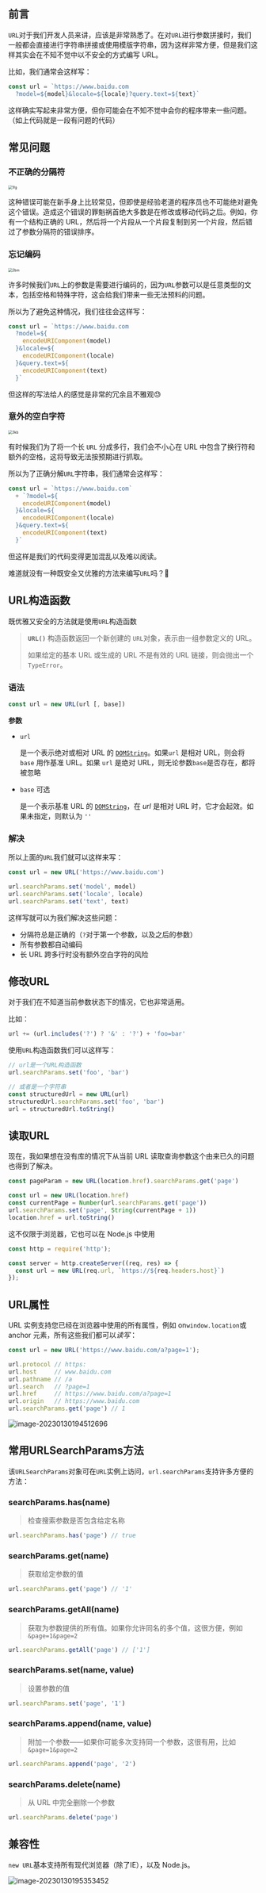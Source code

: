 ## 前言

`URL`对于我们开发人员来讲，应该是非常熟悉了。在对`URL`进行参数拼接时，我们一般都会直接进行字符串拼接或使用模版字符串，因为这样非常方便，但是我们这样其实会在不知不觉中以不安全的方式编写 URL。

比如，我们通常会这样写：

```js
const url = `https://www.baidu.com
  ?model=${model}&locale=${locale}?query.text=${text}`
```

这样确实写起来非常方便，但你可能会在不知不觉中会你的程序带来一些问题。（如上代码就是一段有问题的代码）

## 常见问题

### 不正确的分隔符

<img src="/Users/songyao/Desktop/songyao/fe-nanjiu/images/2023/01/1fg.png" alt="1fg" style="zoom:50%;" />

这种错误可能在新手身上比较常见，但即使是经验老道的程序员也不可能绝对避免这个错误。造成这个错误的罪魁祸首绝大多数是在修改或移动代码之后。例如，你有一个结构正确的 URL，然后将一个片段从一个片段复制到另一个片段，然后错过了参数分隔符的错误排序。

### 忘记编码

<img src="/Users/songyao/Desktop/songyao/fe-nanjiu/images/2023/01/2bm.png" alt="2bm" style="zoom:50%;" />

许多时候我们`URL`上的参数是需要进行编码的，因为`URL`参数可以是任意类型的文本，包括空格和特殊字符，这会给我们带来一些无法预料的问题。

所以为了避免这种情况，我们往往会这样写：

```js
const url = `https://www.baidu.com
  ?model=${
    encodeURIComponent(model)
  }&locale=${
    encodeURIComponent(locale)
  }&query.text=${
    encodeURIComponent(text)
  }`
```

但这样的写法给人的感觉是非常的冗余且不雅观😓

### 意外的空白字符

<img src="/Users/songyao/Desktop/songyao/fe-nanjiu/images/2023/01/3kb.png" alt="3kb" style="zoom:50%;" />

有时候我们为了将一个长 `URL` 分成多行，我们会不小心在 URL 中包含了换行符和额外的空格，这将导致无法按预期进行抓取。

所以为了正确分解`URL`字符串，我们通常会这样写：

```js
const url = `https://www.baidu.com`
  + `?model=${
    encodeURIComponent(model)
  }&locale=${
    encodeURIComponent(locale)
  }&query.text=${
    encodeURIComponent(text)
  }`
```

但这样是我们的代码变得更加混乱以及难以阅读。

难道就没有一种既安全又优雅的方法来编写`URL`吗？🤔

## URL构造函数

既优雅又安全的方法就是使用`URL`构造函数

> **`URL()`** 构造函数返回一个新创建的 `URL`对象，表示由一组参数定义的 URL。
>
> 如果给定的基本 URL 或生成的 URL 不是有效的 URL 链接，则会抛出一个`TypeError`。

### 语法

```js
const url = new URL(url [, base])
```

**参数**

- `url`

  是一个表示绝对或相对 URL 的 [`DOMString`](https://developer.mozilla.org/zh-CN/docs/Web/JavaScript/Reference/Global_Objects/String)。如果`url` 是相对 URL，则会将 `base` 用作基准 URL。如果 `url` 是绝对 URL，则无论参数`base`是否存在，都将被忽略

- `base` 可选

  是一个表示基准 URL 的 [`DOMString`](https://developer.mozilla.org/zh-CN/docs/Web/JavaScript/Reference/Global_Objects/String)，在 *url* 是相对 URL 时，它才会起效。如果未指定，则默认为 `''`

### 解决

所以上面的`URL`我们就可以这样来写：

```js
const url = new URL('https://www.baidu.com')

url.searchParams.set('model', model)
url.searchParams.set('locale', locale)
url.searchParams.set('text', text)
```

这样写就可以为我们解决这些问题：

- 分隔符总是正确的（`?`对于第一个参数，以及之后的参数）
- 所有参数都自动编码
- 长 URL 跨多行时没有额外空白字符的风险

## 修改URL

对于我们在不知道当前参数状态下的情况，它也非常适用。

比如：

```js
url += (url.includes('?') ? '&' : '?') + 'foo=bar'
```

使用`URL`构造函数我们可以这样写：

```js
// url是一个URL构造函数
url.searchParams.set('foo', 'bar')

// 或者是一个字符串
const structuredUrl = new URL(url)
structuredUrl.searchParams.set('foo', 'bar')
url = structuredUrl.toString()
```

## 读取URL

现在，我如果想在没有库的情况下从当前 URL 读取查询参数这个由来已久的问题也得到了解决。

```js
const pageParam = new URL(location.href).searchParams.get('page')

const url = new URL(location.href)
const currentPage = Number(url.searchParams.get('page'))
url.searchParams.set('page', String(currentPage + 1))
location.href = url.toString()
```

这不仅限于浏览器，它也可以在 Node.js 中使用

```js
const http = require('http');

const server = http.createServer((req, res) => {
  const url = new URL(req.url, `https://${req.headers.host}`)
});
```

## URL属性

URL 实例支持您已经在浏览器中使用的所有属性，例如 on`window.location`或 anchor 元素，所有这些我们都可以*读写*：

```js
const url = new URL('https://www.baidu.com/a?page=1');

url.protocol // https:
url.host     // www.baidu.com
url.pathname // /a
url.search   // ?page=1
url.href     // https://www.baidu.com/a?page=1
url.origin   // https://www.baidu.com
url.searchParams.get('page') // 1
```

![image-20230130194512696](/Users/songyao/Desktop/songyao/fe-nanjiu/images/2023/01/4url.png)

## 常用URLSearchParams方法

该`URLSearchParams`对象可在`URL`实例上访问，`url.searchParams`支持许多方便的方法：

### searchParams.has(name)

> 检查搜索参数是否包含给定名称

```js
url.searchParams.has('page') // true
```

### searchParams.get(name)

> 获取给定参数的值

```js
url.searchParams.get('page') // '1'
```

### searchParams.getAll(name)

> 获取为参数提供的所有值。如果你允许同名的多个值，这很方便，例如`&page=1&page=2`

```js
url.searchParams.getAll('page') // ['1']
```

### searchParams.set(name, value)

> 设置参数的值

```js
url.searchParams.set('page', '1')
```

### searchParams.append(name, value)

> 附加一个参数——如果你可能多次支持同一个参数，这很有用，比如`&page=1&page=2`

```js
url.searchParams.append('page', '2')
```

### searchParams.delete(name)

> 从 URL 中完全删除一个参数

```js
url.searchParams.delete('page')
```

## 兼容性

`new URL`基本支持所有现代浏览器（除了IE），以及 Node.js。

![image-20230130195353452](/Users/songyao/Desktop/songyao/fe-nanjiu/images/2023/01/5urljr.png)